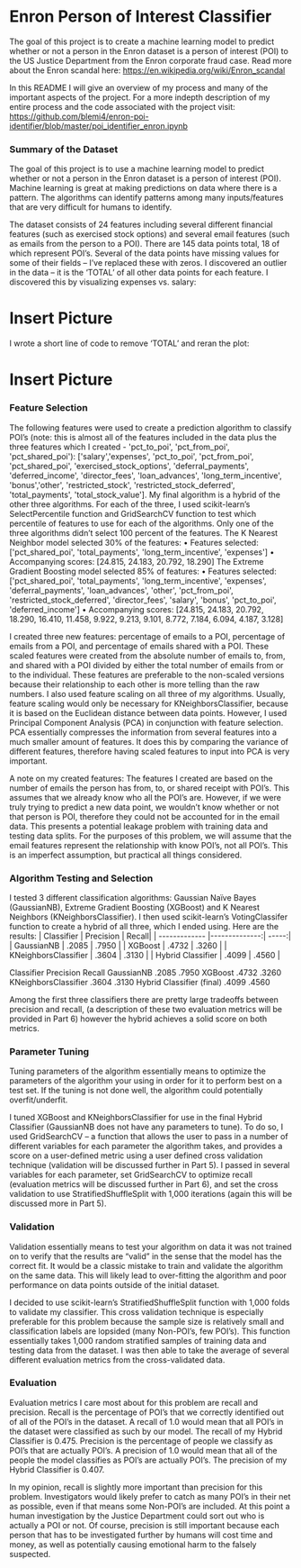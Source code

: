 # Enron Person of Interest Classifier

The goal of this project is to create a machine learning model to predict whether or not a person in the Enron dataset is a person of interest (POI) to the US Justice Department from the Enron corporate fraud case. Read more about the Enron scandal here: https://en.wikipedia.org/wiki/Enron_scandal

In this README I will give an overview of my process and many of the important aspects of the project.  For a more indepth description of my entire process and the code associated with the project visit: https://github.com/blemi4/enron-poi-identifier/blob/master/poi_identifier_enron.ipynb

### Summary of the Dataset
The goal of this project is to use a machine learning model to predict whether or not a person in the Enron dataset is a person of interest (POI).  Machine learning is great at making predictions on data where there is a pattern.  The algorithms can identify patterns among many inputs/features that are very difficult for humans to identify.

The dataset consists of 24 features including several different financial features (such as exercised stock options) and several email features (such as emails from the person to a POI).  There are 145 data points total, 18 of which represent POI’s.  Several of the data points have missing values for some of their fields – I’ve replaced these with zeros.  I discovered an outlier in the data – it is the ‘TOTAL’ of all other data points for each feature.  I discovered this by visualizing expenses vs. salary:

# Insert Picture

I wrote a short line of code to remove ‘TOTAL’  and reran the plot:

# Insert Picture

### Feature Selection
The following features were used to create a prediction algorithm to classify POI’s (note: this is almost all of the features included in the data plus the three features which I created  - 'pct_to_poi', 'pct_from_poi', 'pct_shared_poi'): ['salary','expenses', 'pct_to_poi', 'pct_from_poi', 'pct_shared_poi', 'exercised_stock_options', 'deferral_payments', 'deferred_income', 'director_fees', 'loan_advances', 'long_term_incentive', 'bonus','other', 'restricted_stock', 'restricted_stock_deferred', 'total_payments', 'total_stock_value'].  My final algorithm is a hybrid of the other three algorithms.  For each of the three, I used scikit-learn’s SelectPercentile function and GridSearchCV function to test which percentile of features to use for each of the algorithms.  Only one of the three algorithms didn’t select 100 percent of the features.  The K Nearest Neighbor model selected 30% of the features:
•	Features selected: ['pct_shared_poi', 'total_payments', 'long_term_incentive', 'expenses'] 
•	Accompanying scores:  [24.815, 24.183, 20.792, 18.290]
The Extreme Gradient Boosting model selected 85% of features:
•	Features selected: ['pct_shared_poi', 'total_payments', 'long_term_incentive', 'expenses', 'deferral_payments', 'loan_advances', 'other', 'pct_from_poi', 'restricted_stock_deferred', 'director_fees', 'salary', 'bonus', 'pct_to_poi', 'deferred_income']
•	Accompanying scores:  [24.815, 24.183, 20.792, 18.290, 16.410, 11.458, 9.922, 9.213, 9.101, 8.772, 7.184, 6.094, 4.187, 3.128]

I created three new features: percentage of emails to a POI, percentage of emails from a POI, and percentage of emails shared with a POI.  These scaled features were created from the absolute number of emails to, from, and shared with a POI divided by either the total number of emails from or to the individual.  These features are preferable to the non-scaled versions because their relationship to each other is more telling than the raw numbers.  I also used feature scaling on all three of my algorithms.  Usually, feature scaling would only be necessary for KNeighborsClassifier, because it is based on the Euclidean distance between data points.  However, I used Principal Component Analysis (PCA) in conjunction with feature selection.  PCA essentially compresses the information from several features into a much smaller amount of features.  It does this by comparing the variance of different features, therefore having scaled features to input into PCA is very important.

A note on my created features:  The features I created are based on the number of emails the person has from, to, or shared receipt with POI’s.  This assumes that we already know who all the POI’s are.  However, if we were truly trying to predict a new data point, we wouldn’t know whether or not that person is POI, therefore they could not be accounted for in the email data.  This presents a potential leakage problem with training data and testing data splits.  For the purposes of this problem, we will assume that the email features represent the relationship with know POI’s, not all POI’s.  This is an imperfect assumption, but practical all things considered. 

### Algorithm Testing and Selection
I tested 3 different classification algorithms: Gaussian Naïve Bayes (GaussianNB), Extreme Gradient Boosting (XGBoost) and K Nearest Neighbors (KNeighborsClassifier).  I then used scikit-learn’s VotingClassifer function to create a hybrid of all three, which I ended using.  Here are the results:
| Classifier    | Precision     | Recall|
| ------------- |--------------:| -----:|
| GaussianNB    | .2085 | .7950 |
| XGBoost       | .4732      |   .3260 |
| KNeighborsClassifier | .3604      |    .3130 |
| Hybrid Classifier | .4099      |    .4560 |



Classifier	Precision	Recall
GaussianNB	.2085	.7950
XGBoost	.4732	.3260
KNeighborsClassifier	.3604	.3130
Hybrid Classifier (final)	.4099	.4560

Among the first three classifiers there are pretty large tradeoffs between precision and recall, (a description of these two evaluation metrics will be provided in Part 6) however the hybrid achieves a solid score on both metrics.

### Parameter Tuning
Tuning parameters of the algorithm essentially means to optimize the parameters of the algorithm your using in order for it to perform best on a test set.  If the tuning is not done well, the algorithm could potentially overfit/underfit.  

I tuned XGBoost and KNeighborsClassifier for use in the final Hybrid Classifier (GaussianNB does not have any parameters to tune).  To do so, I used GridSearchCV – a function that allows the user to pass in a number of different variables for each parameter the algorithm takes, and provides a score on a user-defined metric using a user defined cross validation technique (validation will be discussed further in Part 5).  I passed in several variables for each parameter, set GridSearchCV to optimize recall (evaluation metrics will be discussed further in Part 6), and set the cross validation to use StratifiedShuffleSplit with 1,000 iterations (again this will be discussed more in Part 5).

### Validation
Validation essentially means to test your algorithm on data it was not trained on to verify that the results are “valid” in the sense that the model has the correct fit.  It would be a classic mistake to train and validate the algorithm on the same data.  This will likely lead to over-fitting the algorithm and poor performance on data points outside of the initial dataset.

I decided to use scikit-learn’s StratifiedShuffleSplit function with 1,000 folds to validate my classifier.  This cross validation technique is especially preferable for this problem because the sample size is relatively small and classification labels are lopsided (many Non-POI’s, few POI’s).  This function essentially takes 1,000 random stratified samples of training data and testing data from the dataset.  I was then able to take the average of several different evaluation metrics from the cross-validated data.

### Evaluation
Evaluation metrics I care most about for this problem are recall and precision.  Recall is the percentage of POI’s that we correctly identified out of all of the POI’s in the dataset.  A recall of 1.0 would mean that all POI’s in the dataset were classified as such by our model.  The recall of my Hybrid Classifier is 0.475.  Precision is the percentage of people we classify as POI’s that are actually POI’s.  A precision of 1.0 would mean that all of the people the model classifies as POI’s are actually POI’s.  The precision of my Hybrid Classifier is 0.407.

In my opinion, recall is slightly more important than precision for this problem.  Investigators would likely prefer to catch as many POI’s in their net as possible, even if that means some Non-POI’s are included.  At this point a human investigation by the Justice Department could sort out who is actually a POI or not.  Of course, precision is still important because each person that has to be investigated further by humans will cost time and money, as well as potentially causing emotional harm to the falsely suspected.












